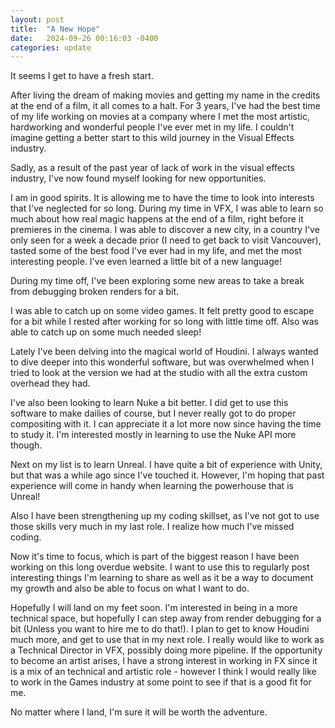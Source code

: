 ```yaml
---
layout: post
title:  "A New Hope"
date:   2024-09-26 00:16:03 -0400
categories: update
---
```

It seems I get to have a fresh start. 

After living the dream of making movies and getting my name in the credits at the end of a film, it all comes to a halt. For 3 years, I've had the best time of my life working on movies at a company where I met the most artistic, hardworking and wonderful people I've ever met in my life. I couldn't imagine getting a better start to this wild journey in the Visual Effects industry.

Sadly, as a result of the past year of lack of work in the visual effects industry, I've now found myself looking for new opportunities. 

I am in good spirits. It is allowing me to have the time to look into interests that I've neglected for so long. During my time in VFX, I was able to learn so much about how real magic happens at the end of a film, right before it premieres in the cinema. I was able to discover a new city, in a country I've only seen for a week a decade prior (I need to get back to visit Vancouver), tasted some of the best food I've ever had in my life, and met the most interesting people. I've even learned a little bit of a new language!

During my time off, I've been exploring some new areas to take a break from debugging broken renders for a bit.

I was able to catch up on some video games. It felt pretty good to escape for a bit while I rested after working for so long with little time off. Also was able to catch up on some much needed sleep!

Lately I've been delving into the magical world of Houdini. I always wanted to dive deeper into this wonderful software, but was overwhelmed when I tried to look at the version we had at the studio with all the extra custom overhead they had.

I've also been looking to learn Nuke a bit better. I did get to use this software to make dailies of course, but I never really got to do proper compositing with it. I can appreciate it a lot more now since having the time to study it. I'm interested mostly in learning to use the Nuke API more though.

Next on my list is to learn Unreal. I have quite a bit of experience with Unity, but that was a while ago since I've touched it. However, I'm hoping that past experience will come in handy when learning the powerhouse that is Unreal!

Also I have been strengthening up my coding skillset, as I've not got to use those skills very much in my last role. I realize how much I've missed coding.

Now it's time to focus, which is part of the biggest reason I have been working on this long overdue website. I want to use this to regularly post interesting things I'm learning to share as well as it be a way to document my growth and also be able to focus on what I want to do.

Hopefully I will land on my feet soon. I'm interested in being in a more technical space, but hopefully I can step away from render debugging for a bit (Unless you want to hire me to do that!). I plan to get to know Houdini much more, and get to use that in my next role. I really would like to work as a Technical Director in VFX, possibly doing more pipeline. If the opportunity to become an artist arises, I have a strong interest in working in FX since it is a mix of an technical and artistic role - however I think I would really like to work in the Games industry at some point to see if that is a good fit for me.

No matter where I land, I'm sure it will be worth the adventure.
